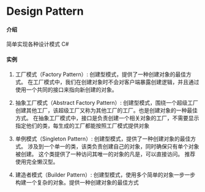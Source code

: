 # Design Pattern

#### 介绍
简单实现各种设计模式 C# 

#### 实例
1. 工厂模式（Factory Pattern）:
    创建型模式，提供了一种创建对象的最佳方式。
    在工厂模式中，我们在创建对象时不会对客户端暴露创建逻辑，并且通过使用一个共同的接口来指向新创建的对象。
    
2. 抽象工厂模式（Abstract Factory Pattern）:
    创建型模式，围绕一个超级工厂创建其他工厂，该超级工厂又称为其他工厂的工厂。也是创建对象的一种最佳方式。
    在抽象工厂模式中，接口是负责创建一个相关对象的工厂，不需要显示指定他们的类，每生成的工厂都能按照工厂模式提供对象
    
3. 单例模式（Singleton Pattern）:
    创建型模式，提供了一种创建对象的最佳方式。
    涉及到一个单一的类，该类负责创建自己的对象，同时确保只有单个对象被创建。
    这个类提供了一种访问其唯一的对象的凡是，可以直接访问。
    推荐使用完全懒汉型。
4. 建造者模式（Builder Pattern）:
    创建型模式，使用多个简单的对象一步一步构建一个复杂的对象。提供一种创建对象的最佳方式
    
    